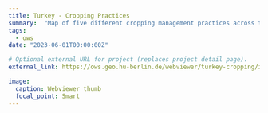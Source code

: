 ```yaml
---
title: Turkey - Cropping Practices
summary:  "Map of five different cropping management practices across the entire Turkey at 30m resolution (year: 2015)."
tags:
  - ows
date: "2023-06-01T00:00:00Z"

# Optional external URL for project (replaces project detail page).
external_link: https://ows.geo.hu-berlin.de/webviewer/turkey-cropping/index.html

image:
  caption: Webviewer thumb
  focal_point: Smart
---
```

